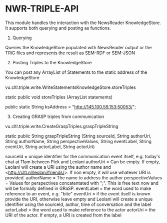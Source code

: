 # NWR-TRIPLE-API
This module handles the interaction with the NewsReader KnowledgeStore. It supports both querying and posting as functions.

1. Querying

Queries the KnowledgeStore populated with NewsReader output or the TRiG files and represents the result as SEM-RDF or SEM-JSON

2. Posting Triples to the KnowledgeStore

You can post any ArrayList of Statements to the static address of the KnowledgeStore

vu.cltl.triple.write.WriteStatementsKnowledgeStore.storeTriples

static public void storeTriples (ArrayList<Statement> statements)
    
public static String ksAddress = "http://145.100.59.153:50053/";


3. Creating GRASP triples from communication

vu.cltl.triple.write.CreateGraspTriples.graspTripleString

static public String graspTripleString (String sourceId, 
                                     String authorUri,
                                     String authorName,
                                     String perspectiveValues,
                                     String eventLabel,
                                     String eventUri,
                                     String actorLabel,
                                     String actorUri)

sourceId = unique identifier for the communication event itself, e.g. today's chat at 11am between Piek and Leolani
authorUri = Can be empty. If empty, Leolani will create a URI using the author name and <http://cltl.nl/leolani/friends/<NAME>>. If non empty, it will use whatever URI is provided.
authorName = The name to address the author
perspectiveValues = Values for perspectives concatentated with ";". This is free text now and will be formally defined in GRaSP.
eventLabel = the word used to make reference to an event, e.g. "bite"
eventUri = if the event itself is known provide the URI, otherwise leave empty and Leolani will create a unique identifier using the sourceId, author, time of conversation and the label
actorLabel = the word used to make reference to the actor
actorUri = the URI of the actor. If empty, a URI is created from the label

